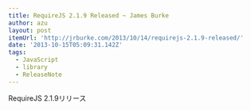 ```yaml
---
title: RequireJS 2.1.9 Released ~ James Burke
author: azu
layout: post
itemUrl: 'http://jrburke.com/2013/10/14/requirejs-2.1.9-released/'
date: '2013-10-15T05:09:31.142Z'
tags:
  - JavaScript
  - library
  - ReleaseNote
---
```

RequireJS 2.1.9リリース
